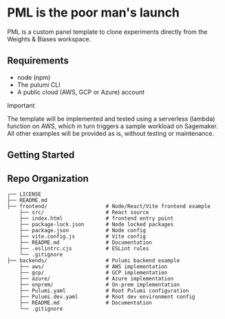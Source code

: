 # PML is the poor man's launch

PML is a custom panel template to clone experiments directly from the Weights & Biases workspace.

## Requirements

- node (npm)
- The pulumi CLI
- A public cloud (AWS, GCP or Azure) account

> [!IMPORTANT]
> The template will be implemented and tested using a serverless (lambda) function on AWS, which in turn triggers a sample workload on Sagemaker. All other examples will be provided as is, without testing or maintenance.


## Getting Started

## Repo Organization
```
┌── LICENSE
├── README.md
├── frontend/                   # Node/React/Vite frontend example
    ├── src/                    # React source
    ├── index.html              # frontend entry point
    ├── package-lock.json       # Node locked packages
    ├── package.json            # Node config
    ├── vite.config.js          # Vite config
    ├── README.md               # Documentation
    ├── .eslintrc.cjs           # ESLint rules
    └── .gitignore
├── backends/                   # Pulumi backend example
    ├── aws/                    # AWS implementation
    ├── gcp/                    # GCP implementation
    ├── azure/                  # Azure implementation
    ├── onprem/                 # On-prem implementation
    ├── Pulumi.yaml             # Root Pulumi configuration
    ├── Pulumi.dev.yaml         # Root dev environment config
    ├── README.md               # Documentation
    └── .gitignore
```